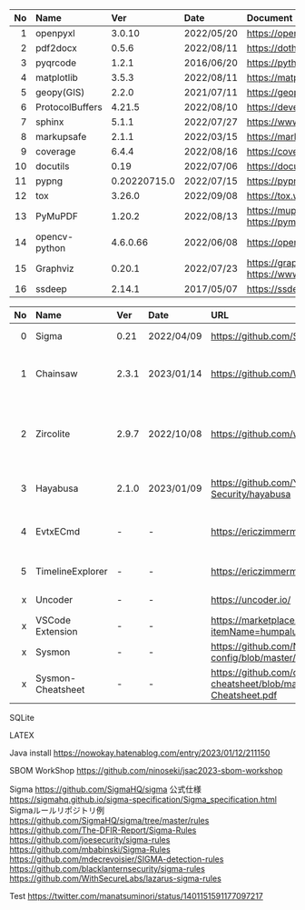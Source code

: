 
|No |Name|Ver|Date|Document URL|Source URL|Python package URL|
|--:|:-- |:--|:-- |:--         |:--       |:--|
|  1|openpyxl   |3.0.10 |2022/05/20 |https://openpyxl.readthedocs.io/en/stable/ |https://foss.heptapod.net/openpyxl/openpyxl |https://pypi.org/project/openpyxl/ |
|  2|pdf2docx   |0.5.6  |2022/08/11 |https://dothinking.github.io/pdf2docx/ |https://github.com/dothinking/pdf2docx |https://pypi.org/project/pdf2docx/ |
|  3|pyqrcode   |1.2.1  |2016/06/20 |https://pythonhosted.org/PyQRCode/ |https://github.com/mnooner256/pyqrcode |https://pypi.org/project/PyQRCode/ |
|  4|matplotlib |3.5.3  |2022/08/11 |https://matplotlib.org/ |https://github.com/matplotlib/matplotlib |https://pypi.org/project/matplotlib/ |
|  5|geopy(GIS) |2.2.0  |2021/07/11 |https://geopy.readthedocs.io/en/latest/ |https://github.com/geopy/geopy |https://pypi.org/project/geopy/ |
|  6|ProtocolBuffers |4.21.5 |2022/08/10 |https://developers.google.com/protocol-buffers/ |https://github.com/protocolbuffers/protobuf |https://pypi.org/project/protobuf/ |
|  7|sphinx     |5.1.1  |2022/07/27 |https://www.sphinx-doc.org/en/master/ |https://github.com/sphinx-doc/sphinx |https://pypi.org/project/Sphinx/ |
|  8|markupsafe |2.1.1  |2022/03/15 |https://markupsafe.palletsprojects.com/en/2.1.x/ |https://github.com/pallets/markupsafe/ |https://pypi.org/project/MarkupSafe/ |
|  9|coverage   |6.4.4  |2022/08/16 |https://coverage.readthedocs.io/en/6.4.4/ |https://github.com/nedbat/coveragepy |https://pypi.org/project/coverage/ |
| 10|docutils   |0.19   |2022/07/06 |https://docutils.sourceforge.io/ |https://repo.or.cz/docutils.git |https://pypi.org/project/docutils/ |
| 11|pypng      |0.20220715.0 | 2022/07/15 |https://pypng.readthedocs.io/en/latest/|https://gitlab.com/drj11/pypng/ |https://pypi.org/project/pypng/ |
| 12|tox        |3.26.0 |2022/09/08 |https://tox.wiki/en/latest/ |https://github.com/tox-dev/tox |https://pypi.org/project/tox/ |
| 13|PyMuPDF    |1.20.2 |2022/08/13 |https://mupdf.com/ https://pymupdf.readthedocs.io/en/latest/ |https://github.com/pymupdf/PyMuPDF |https://pypi.org/project/PyMuPDF/|
| 14|opencv-python|4.6.0.66 |2022/06/08 |https://opencv.org/ |https://github.com/opencv/opencv |https://pypi.org/project/opencv-python/|
| 15|Graphviz   |0.20.1 |2022/07/23 |https://graphviz.readthedocs.io/en/stable/ https://www.graphviz.org/ | https://github.com/xflr6/graphviz/ https://gitlab.com/graphviz/graphviz/ | https://gitlab.com/graphviz/graphviz/ |
| 16|ssdeep     |2.14.1 |2017/05/07 |https://ssdeep-project.github.io/ssdeep|2.14.1|||


|No |Name|Ver|Date|URL|Remarks|
|--:|:-- |:--|:-- |:--       |:--|
|  0|Sigma     | 0.21  | 2022/04/09 | https://github.com/SigmaHQ/sigma | open signature format |
|  1|Chainsaw  | 2.3.1 | 2023/01/14 | https://github.com/WithSecureLabs/chainsaw | Rapidly Search and Hunt through Windows Forensic Artefacts |
|  2|Zircolite | 2.9.7 | 2022/10/08 | https://github.com/wagga40/Zircolite | Standalone SIGMA-based detection tool (EVTX,Auditd,Sysmon for linux,JSONL/NDJSON Logs)|
|  3|Hayabusa  | 2.1.0 | 2023/01/09 | https://github.com/Yamato-Security/hayabusa | Windows event log fast forensics timeline generator |
|  4|EvtxECmd  | - | - | https://ericzimmerman.github.io/#!index.md | Event log (evtx) parser with standardized CSV, XML, and json |
|  5|TimelineExplorer  | - | - | https://ericzimmerman.github.io/#!index.md | CSVに変換したイベントログを見やすく表示 |
|  x|Uncoder   | - | - | https://uncoder.io/ | online Sigma translation engine |
|  x|VSCode Extension  | - | - | https://marketplace.visualstudio.com/items?itemName=humpalum.sigma |
|  x|Sysmon    | - | - | https://github.com/Neo23x0/sysmon-config/blob/master/sysmonconfig-trace.xml |
|  x|Sysmon-Cheatsheet | - | - | https://github.com/olafhartong/sysmon-cheatsheet/blob/master/Sysmon-Cheatsheet.pdf |



SQLite

LATEX

Java install
https://nowokay.hatenablog.com/entry/2023/01/12/211150

SBOM WorkShop
https://github.com/ninoseki/jsac2023-sbom-workshop

Sigma
https://github.com/SigmaHQ/sigma
公式仕様
  https://sigmahq.github.io/sigma-specification/Sigma_specification.html
Sigmaルールリポジトリ例
  https://github.com/SigmaHQ/sigma/tree/master/rules
  https://github.com/The-DFIR-Report/Sigma-Rules
  https://github.com/joesecurity/sigma-rules
  https://github.com/mbabinski/Sigma-Rules
  https://github.com/mdecrevoisier/SIGMA-detection-rules
  https://github.com/blacklanternsecurity/sigma-rules
  https://github.com/WithSecureLabs/lazarus-sigma-rules


Test
https://twitter.com/manatsuminori/status/1401151591177097217
